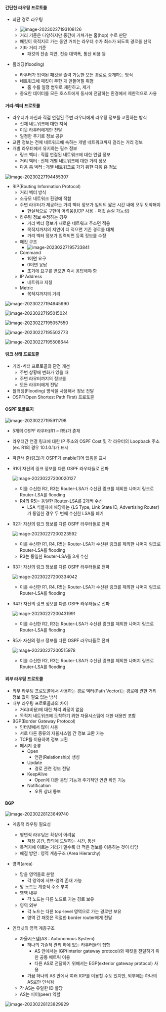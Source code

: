 #### 간단한 라우팅 프로토콜

- 최단 경로 라우팅
  - ![image-20230227193108126](./assets/image-20230227193108126.png)
  - 거리 기준은 다양하지만 중간에 거쳐가는 홉(hop) 수로 판단
  - 패킷이 목적지로 가는 동안 거치는 라우터 수가 최소가 되도록 경로를 선택
  - 기타 거리 기준
    - 패킷의 전송 지연, 전송 대역폭, 통신 비용 등

- 플러딩(flooding)
  - 라우터가 입력된 패킷을 출력 가능한 모든 경로로 중개하는 방식
  - 네트워크에 패킷이 무한 개 만들어질 위험
    - 홉 수를 일정 범위로 제한하고, 제거
  - 중요한 데이터를 모든 호스트에게 동시에 전달하는 환경에서 제한적으로 사용



#### 거리-벡터 프로토콜

- 라우터가 자신과 직접 연결된 주변 라우터에게 라우팅 정보를 교환하는 방식
  - 전체 네트워크에 대한 지식
  - 이웃 라우터에게만 전달
  - 일정한 주기로 정보 공유
- 교환 정보는 전체 네트워크에 속하는 개별 네트워크까지 걸리는 거리 정보
- 개별 라우터에서 유지하는 필수 정보
  - 링크 벡터 : 직접 연결된 네트워크에 대한 연결 정보
  - 거리 벡터 : 전체 개별 네트워크에 대한 거리 정보
  - 다음 홉 벡터 : 개별 네트워크로 가기 위한 다음 홉 정보

![image-20230227194455307](./assets/image-20230227194455307.png)



- RIP(Routing Information Protocol)
  - 거리 벡터 방식
  - 소규모 네트워크 환경에 적합
  - 주변 라우터가 제공하는 거리 벡터 정보가 임의의 짧은 시간 내에 모두 도착해야
    - 현실적으로 구현이 어려움(UDP 사용 - 패킷 손실 가능성)
  - 라우팅 정보 수정하는 경우
    - 거리 벡터 정보가 새로운 네트워크 주소면 적용
    - 목적지까지의 지연이 더 적으면 기존 경로를 대체
    - 거리 벡터 정보가 입력되면 등록 정보를 수정
  - 패킷 구조
    - ![image-20230227195733841](./assets/image-20230227195733841.png)
  - Command
    - 1이면 요구
    - 0이면 응답
    - 초기에 요구를 받으면 즉시 응답해야 함
  - IP Address
    - 네트워크 지칭
  - Metric
    - 목적지까지의 거리

![image-20230227194945990](./assets/image-20230227194945990.png)

![image-20230227195015024](./assets/image-20230227195015024.png)

![image-20230227195057550](./assets/image-20230227195057550.png)

![image-20230227195502773](./assets/image-20230227195502773.png)

![image-20230227195508644](./assets/image-20230227195508644.png)



#### 링크 상태 프로토콜

- 거리-벡터 프로토콜의 단점 개선
  - 주변 상황에 변화가 있을 때
  - 주변 라우터까지의 정보를
  - 모든 라우터에게 전달
- 플러딩(Flooding) 방식을 사용해서 정보 전달
- OSPF(Open Shortest Path First) 프로토콜



#### OSPF 토폴로지

![image-20230227195911798](./assets/image-20230227195911798.png)

- 5개의 OSPF 라우터(R1 ~ R5)가 존재
- 라우터간 연결 링크에 대한 IP 주소와 OSPF Cost 및 각 라우터의 Loopback 주소(ex. R1의 경우 10.1.0.1)가 표시
- 파란색 줄(링크)가 OSPF가 enable되어 있음을 표시

- R1이 자신의 링크 정보를 다른 OSPF 라우터들로 전파

  ![image-20230227200020127](./assets/image-20230227200020127.png)

  - 이를 수신한 R2, R3는 Router-LSA가 수신된 링크를 제외한 나머지 링크로 Router-LSA를 flooding
  - R4와 R5는 동일한 Router-LSA를 2개씩 수신
    - LSA 식별자에 해당하는 {LS Type, Link State ID, Advertising Router}가 동일한 경우 두 번째 수신한 LSA를 폐기

- R2가 자신의 링크 정보를 다른 OSPF 라우터들로 전파

  ![image-20230227200223592](./assets/image-20230227200223592.png)

  - 이를 수신한 R1, R4, R5는 Router-LSA가 수신된 링크를 제외한 나머지 링크로 Router-LSA를 flooding
  - R3는 동일한 Router-LSA를 3개 수신

- R3가 자신의 링크 정보를 다른 OSPF 라우터들로 전파

  ![image-20230227200334042](./assets/image-20230227200334042.png)

  - 이를 수신한 R1, R4, R5는 Router-LSA가 수신된 링크를 제외한 나머지 링크로 Router-LSA를 flooding

- R4가 자신의 링크 정보를 다른 OSPF 라우터들로 전파

  ![image-20230227200431991](./assets/image-20230227200431991.png)

  - 이를 수신한 R2, R3는 Router-LSA가 수신된 링크를 제외한 나머지 링크로 Router-LSA를 flooding

- R5가 자신의 링크 정보를 다른 OSPF 라우터들로 전파

  ![image-20230227200515978](./assets/image-20230227200515978.png)

  - 이를 수신한 R2, R3는 Router-LSA가 수신된 링크를 제외한 나머지 링크로 Router-LSA를 flooding



#### 외부 라우팅 프로토콜

- 외부 라우팅 프로토콜에서 사용하는 경로 벡터(Path Vector)는 경로에 관한 거리 정보 값이 필요 없는 방식
- 내부 라우팅 프로토콜과의 차이
  - 거리(비용)에 대한 처리 과정이 없음
  - 목적지 네트워크에 도착하기 위한 자율시스템에 대한 내용만 포함
- BGP(Border Gateway Protocol)
  - 인터넷에서 많이 사용
  - 서로 다른 종류의 자율시스템 간 정보 교환 가능
  - TCP를 이용하여 정보 교환
  - 메시지 종류
    - Open
      - 연관(Relationship) 생성
    - Update
      - 경로 관련 정보 전달
    - KeepAlive
      - Open에 대한 응답 기능과 주기적인 연관 확인 기능
    - Notification
      - 오류 상태 통보



#### BGP

![image-20230228123649740](./assets/image-20230228123649740.png)

- 계층적 라우팅 필요성
  - 평면적 라우팅은 확장이 어려움
    - 저장 공간, 합의에 도달하는 시간, 통신
  - 목적지에 이르는 거리가 멀수록 더 적은 정보를 이용하는 것이 타당
  - 해결 방안 : 영역 계층구조 (Area Hierarchy)
- 영역(area)
  - 망을 영역들로 분할
    - 각 영역에 서브-영역 존재 가능
  - 망 노드는 계층적 주소 부여
  - 영역 내부
    - 각 노드는 다른 노드로 가는 경로 보유
  - 영역 외부
    - 각 노드는 다른 top-level 영역으로 가는 경로만 보유
    - 영역 간 패킷은 적절한 border router에게 전달

- 인터넷의 영역 계층구조
  - 자율시스템(AS : Autonomous System)
    - 하나의 기술적 관리 하에 있는 라우터들의 집합
      - AS 안에서는 IGP(Interior gateway protocol)와 패킷을 전달하기 위한 공통 메트릭 이용
      - 다른 AS로 전달하기 위해서는 EGP(exterior gateway protocol) 사용
    - 가끔 하나의 AS 안에서 여러 IGP를 이용할 수도 있지만, 외부에는 하나의 AS로만 인식됨
  - 각 AS는 유일한 ID 할당
  - AS는 피어(peer) 역할

![image-20230228123829929](./assets/image-20230228123829929.png)